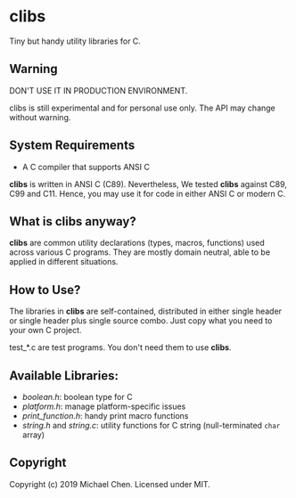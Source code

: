# clibs

Tiny but handy utility libraries for C.

## Warning

DON'T USE IT IN PRODUCTION ENVIRONMENT.

clibs is still experimental and for personal use only. The API may change without warning.

## System Requirements

* A C compiler that supports ANSI C

**clibs** is written in ANSI C (C89). Nevertheless, We tested **clibs** against C89, C99 and C11. Hence, you may use it for code in either ANSI C or modern C.

## What is clibs anyway?

**clibs** are common utility declarations (types, macros, functions) used across various C programs. They are mostly domain neutral, able to be applied in different situations.

## How to Use?

The libraries in **clibs** are self-contained, distributed in either single header or single header plus single source combo. Just copy what you need to your own C project.

test_\*.c are test programs. You don't need them to use **clibs**.

## Available Libraries:

* *boolean.h*: boolean type for C
* *platform.h*: manage platform-specific issues
* *print_function.h*: handy print macro functions
* *string.h* and *string.c*: utility functions for C string (null-terminated `char` array)

## Copyright

Copyright (c) 2019 Michael Chen. Licensed under MIT.
